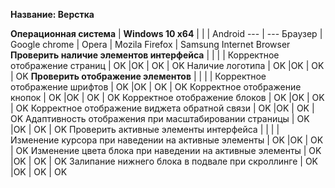 **Название: Верстка**

**Операционная система** | **Windows 10 x64** | | | Android
--- | ---
Браузер | Google chrome | Opera | Mozila Firefox | Samsung Internet Browser
**Проверить наличие элементов интерфейса** | | | |
Корректное отображение страниц | OK |OK | OK | OK
Наличие логотипа | OK |OK | OK | OK
**Проверить отображение элементов** | | | |
Корректное отображение шрифтов | OK |OK | OK | OK
Корректное отображение кнопок | OK |OK | OK | OK
Корректное отображение блоков  | OK |OK | OK | OK
Корректное отображение виджета обратной связи | OK |OK | OK | OK
Адаптивность отображения при масштабировании страницы | OK |OK | OK | OK
Проверить активные элементы интерфейса | | | |
Изменение курсора при наведении на активные элементы | OK |OK | OK | OK
Изменение цвета блока при наведении на активные элементы | OK |OK | OK | OK
Залипание нижнего блока в подвале при скроллинге | OK |OK | OK | OK